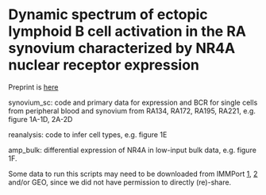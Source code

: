 # Dynamic spectrum of ectopic lymphoid B cell activation in the RA synovium characterized by NR4A nuclear receptor expression

Preprint is [here](https://www.biorxiv.org/content/10.1101/2021.05.14.443150v2)

synovium_sc: code and primary data for expression and BCR for single cells from peripheral blood and synovium from RA134, RA172, RA195, RA221, e.g. figure 1A-1D, 2A-2D

reanalysis: code to infer cell types, e.g. figure 1E

amp_bulk: differential expression of NR4A in low-input bulk data, e.g. figure 1F.

Some data to run this scripts may need to be downloaded from IMMPort [1](https://www.immport.org/shared/study/SDY998), [2](https://www.immport.org/shared/study/SDY1299) and/or GEO, since we did not have permission to directly (re)-share.
